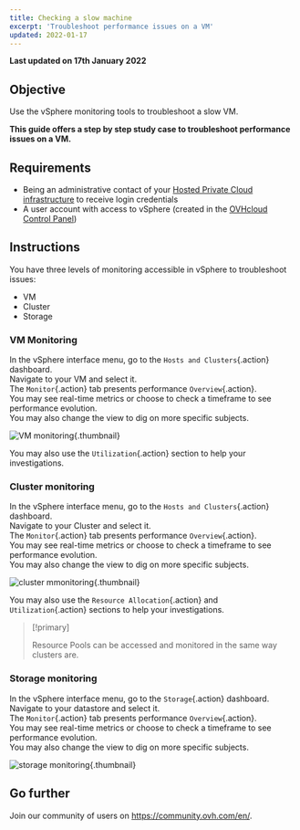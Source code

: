 ```yaml
---
title: Checking a slow machine
excerpt: 'Troubleshoot performance issues on a VM'
updated: 2022-01-17
---
```


**Last updated on 17th January 2022**

## Objective

Use the vSphere monitoring tools to troubleshoot a slow VM.

**This guide offers a step by step study case to troubleshoot performance issues on a VM.**

## Requirements

- Being an administrative contact of your [Hosted Private Cloud infrastructure](https://www.ovhcloud.com/en-au/enterprise/products/hosted-private-cloud/) to receive login credentials
- A user account with access to vSphere (created in the [OVHcloud Control Panel](https://ca.ovh.com/auth/?action=gotomanager&from=https://www.ovh.com.au/&ovhSubsidiary=au))

## Instructions

You have three levels of monitoring accessible in vSphere to troubleshoot issues:

- VM
- Cluster
- Storage

### VM Monitoring

In the vSphere interface menu, go to the `Hosts and Clusters`{.action} dashboard.<br>
Navigate to your VM and select it.<br>
The `Monitor`{.action} tab presents performance `Overview`{.action}.<br>
You may see real-time metrics or choose to check a timeframe to see performance evolution.<br>
You may also change the view to dig on more specific subjects.

![VM monitoring](images/en01vm.png){.thumbnail}

You may also use the `Utilization`{.action} section to help your investigations.

### Cluster monitoring

In the vSphere interface menu, go to the `Hosts and Clusters`{.action} dashboard.<br>
Navigate to your Cluster and select it.<br>
The `Monitor`{.action} tab presents performance `Overview`{.action}.<br>
You may see real-time metrics or choose to check a timeframe to see performance evolution.<br>
You may also change the view to dig on more specific subjects.

![cluster mmonitoring](images/en02cluster.png){.thumbnail}

You may also use the `Resource Allocation`{.action} and `Utilization`{.action} sections to help your investigations.

> [!primary]
>
> Resource Pools can be accessed and monitored in the same way clusters are.
> 

### Storage monitoring

In the vSphere interface menu, go to the `Storage`{.action} dashboard.<br>
Navigate to your datastore and select it.<br>
The `Monitor`{.action} tab presents performance `Overview`{.action}.<br>
You may see real-time metrics or choose to check a timeframe to see performance evolution.<br>
You may also change the view to dig on more specific subjects.

![storage monitoring](images/en03storage.png){.thumbnail}

## Go further

Join our community of users on <https://community.ovh.com/en/>.
